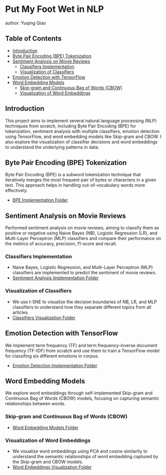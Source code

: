 # Put My Foot Wet in NLP
author: Yuqing Qiao

## Table of Contents
- [Introduction](#introduction)
- [Byte Pair Encoding (BPE) Tokenization](#byte-pair-encoding-bpe-tokenization)
- [Sentiment Analysis on Movie Reviews](#sentiment-analysis-on-movie-reviews)
  - [Classifiers Implementation](#classifiers-implementation)
  - [Visualization of Classifiers](#visualization-of-classifiers)
- [Emotion Detection with TensorFlow](#emotion-detection-with-tensorflow)
- [Word Embedding Models](#word-embedding-models)
  - [Skip-gram and Continuous Bag of Words (CBOW)](#skip-gram-and-continuous-bag-of-words-cbow)
  - [Visualization of Word Embeddings](#visualization-of-word-embeddings)

## Introduction
This project aims to implement several natural language processing (NLP) techniques from scratch, including Byte Pair Encoding (BPE) for tokenization, sentiment analysis with multiple classifiers, emotion detection using TensorFlow, and word embedding models like Skip-gram and CBOW. I also explore the visualization of classifier decisions and word embeddings to understand the underlying patterns in data.

## Byte Pair Encoding (BPE) Tokenization
Byte Pair Encoding (BPE) is a subword tokenization technique that iteratively merges the most frequent pair of bytes or characters in a given text. This approach helps in handling out-of-vocabulary words more effectively.
- [BPE Implementation Folder](bpe/BPE.ipynb)

## Sentiment Analysis on Movie Reviews
Performed sentiment analysis on movie reviews, aiming to classify them as positive or negative using Naive Bayes (NB), Logistic Regression (LR), and Multi-Layer Perceptron (MLP) classifiers and compare their performance on the metrics of accuracy, precision, f1-score and recall.

### Classifiers Implementation
- Naive Bayes, Logistic Regression, and Multi-Layer Perceptron (MLP) classifiers are implemented to predict the sentiment of movie reviews.
- [Sentiment Analysis Implementation Folder](/sentimental%20analysis/Sentiment_Analysis.ipynb)

### Visualization of Classifiers
- We use t-SNE to visualize the decision boundaries of NB, LR, and MLP classifiers to understand how they separate different topics from all articles.
- [Classifiers Visualization Folder](/classifier/ArticleClassifier&EmotionPrediction.ipynb)

## Emotion Detection with TensorFlow
We implement term frequency (TF) and term frequency-inverse document frequency (TF-IDF) from scratch and use them to train a TensorFlow model for classifing six different emotions in corpus.
- [Emotion Detection Implementation Folder](/classifier/ArticleClassifier&EmotionPrediction.ipynb)

## Word Embedding Models
We explore word embeddings through self-implemented Skip-gram and Continuous Bag of Words (CBOW) models, focusing on capturing semantic relationships between words.

### Skip-gram and Continuous Bag of Words (CBOW)
- [Word Embedding Models Folder](/word%20embedding/Skipgram&CBOW.ipynb)

### Visualization of Word Embeddings
- We visualize word embeddings using PCA and cosine similarity to understand the semantic relationships of word embedding captured by the Skip-gram and CBOW models.
- [Word Embeddings Visualization Folder](/word%20embedding/Skipgram&CBOW.ipynb)
